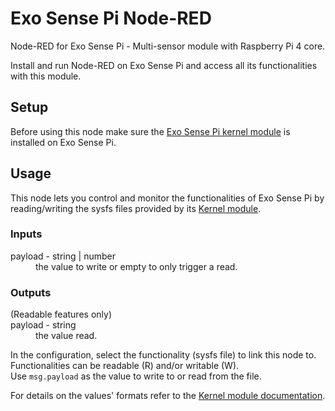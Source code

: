 # Exo Sense Pi Node-RED

Node-RED for Exo Sense Pi - Multi-sensor module with Raspberry Pi 4 core.

Install and run Node-RED on Exo Sense Pi and access all its functionalities with this module.

## Setup

Before using this node make sure the [Exo Sense Pi kernel module](https://github.com/sfera-labs/exo-sense-pi-kernel-module) is installed on Exo Sense Pi.

## Usage

This node lets you control and monitor the functionalities of Exo Sense Pi
by reading/writing the sysfs files provided by its
<a href="https://github.com/sfera-labs/exo-sense-pi-kernel-module" target="_blank">Kernel module</a>.


### Inputs
<dl class="message-properties">
    <dt>payload - <span class="property-type">string | number</span></dt>
    <dd>the value to write or empty to only trigger a read.</dd>
</dl>

### Outputs
<dl class="message-properties">
  (Readable features only)
  <dt>payload - <span class="property-type">string</span></dt>
  <dd>the value read.</dd>
</dl>

In the configuration, select the functionality (sysfs file) to link this node to.
Functionalities can be readable (R) and/or writable (W).<br>
Use <code>msg.payload</code> as the value to write to or read from the file.

For details on the values' formats refer to the
<a href="https://github.com/sfera-labs/exo-sense-pi-kernel-module#readme" target="_blank">Kernel module documentation</a>.

